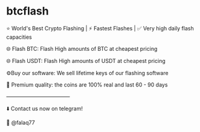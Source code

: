 # btcflash
⭐️ World's Best Crypto Flashing | ⚡️ Fastest Flashes  | ✅ Very high daily flash capacities

🌐 Flash BTC: Flash High amounts of BTC at cheapest pricing

🌐 Flash USDT: Flash High amounts of USDT at cheapest pricing

⚙️Buy our software: We sell lifetime keys of our flashing software

💎 Premium quality: the coins are 100% real and last 60 - 90 days

————————————

⬇️ Contact us now on telegram!

🔗 @falaq77 
